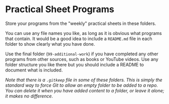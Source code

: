 # Practical Sheet Programs

Store your programs from the "weekly" practical sheets in these folders.

You can use any file names you like, as long as it is obvious what programs that contain. It would be a good idea to include a ``README.md`` file in each folder to show clearly what you have done.

Use the final folder (``99-additional-work``) if you have completed any other programs from other sources, such as books or YouTube videos. Use any folder structure you like there but you should include a README to document what is included.

*Note that there is a ``.gitkeep`` file in some of these folders. This is simply the standard way to force Git to allow an empty folder to be added to a repo. You can delete it when you have added content to a folder, or leave it alone; it makes no difference.*
